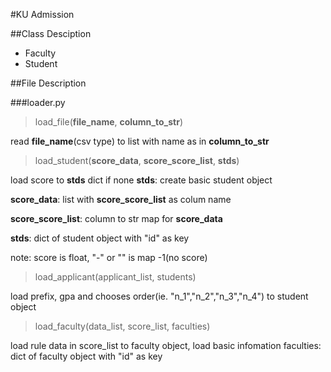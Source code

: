 #KU Admission

##Class Desciption

- Faculty
- Student

##File Description

###loader.py

> load_file(**file_name**, **column_to_str**)

read **file_name**(csv type) to list with name as in **column_to_str** 

> load_student(**score_data**, **score_score_list**, **stds**)

load score to **stds** dict if none **stds**: create basic student object

**score_data**: list with **score_score_list** as colum name

**score_score_list**: column to str map for **score_data**

**stds**: dict of student object with "id" as key

note: score is float, "-" or "" is map -1(no score)

> load_applicant(applicant_list, students)

load prefix, gpa and chooses order(ie. "n_1","n_2","n_3","n_4") to student object

> load_faculty(data_list, score_list, faculties)

load rule data in score_list to faculty object, load basic infomation
faculties: dict of faculty object with "id" as key